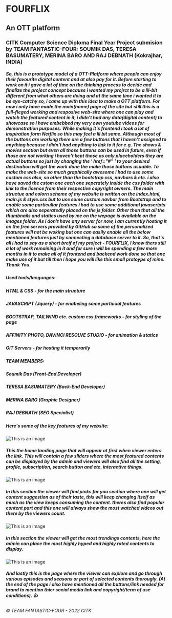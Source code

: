 # **FOURFLIX**
## An OTT platform

### **CITK Computer Science Diploma Final Year Project submision by TEAM FANTASTIC-FOUR: SOUMIK DAS, TERESA BASUMATERY, MERINA BARO AND RAJ DEBNATH (Kokrajhar, INDIA)**

##### So, this is a prototype model of a OTT-Platform where people can enjoy their favourite digital content and at also pay for it. Before starting to work on it i gave a lot of time on the thinking process to decide and finalize the project concept because i wanted my projrct to be a lil-bit different from what others are doing and at the same time i wanted it to be eye-catchy so, i came up with this idea to make a OTT platform. For now i only have made the main(home) page of the site but still this is a full-fleged working and resposive web-site where one can play and watch the featured content in it, i didn't had any data(digital content) to showcase so i have embebbed my very own youtube videos for demonstration purposes. While making it's frontend i took a lot of inspiration form Netflix so this may feel a lil bit same. Although most of the buttons are working there are a few buttons that i haven't assigned to anything because i didn't had anything to link to it for e.g. The shows & movies section but even all those buttons can be used in future, even if those are not working i haven't kept those as only placeholders they are actual buttons so just by changing the ' href="#" ' to your desired destination will get the work done the make those buttons usuable. To make the web-site so much graphically awesome i had to use some custom css also, so other than the bootstrap css, navbars & etc. i also have saved the cstom one each one seperately inside the css folder with link to the licence from their respective copyright owners. The main structue and colorn scheme of my website is written on the index.html, main.js & style.css but to use some custom navbar from Bootstrap and to enable some particullar features i had to use some additional javascripts which are also seperatedly placed on the js folder. Other than that all the thumbnails and statics used by me on the wepage is available on the images folder. As i don't have any server for now, i am currently hosting it on the free servers provided by GitHub so some of the personalized features will not be woking but one can easily enable all the below mentioned features just by connecting a database server to it. So, that's all i had to say as a short breif of my project - FOURFLIX, I know thers still a lot of work remaining in it and for sure i will be spending a few more months in it to make all of it frontend and backend work done so that one make use of it but till then i hope you will like this small protoype of mine. Thank You.

##### Used tools/languages:
##### HTML & CSS - for the main structure
##### JAVASCRIPT (Jquery) - for enabeling some particual features
##### BOOTSTRAP, TAILWIND etc. custom css frameworks - for styling of the page
##### AFFINITY PHOTO, DAVINCI RESOLVE STUDIO - for animation & statics
##### GIT Servers - for hosting it temporarily

##### TEAM MEMBERS:
##### Soumik Das (Front-End Developer)
##### TERESA BASUMATERY (Back-End Developer)
##### MERINA BARO (Graphic Designer)
##### RAJ DEBNATH (SEO Specialist)

##### Here's some of the key features of my website:
![This is an image](/preview/Home_Page.png)
##### This the home landing page that will appear at first when viewer enters the link. This will contain a few sliders where the most featured contents can be displayed by the admin and viewers will also find all the setting, profile, subscription, search button and etc. interactive things.
![This is an image](/preview/Featured_Page.png)
##### In this section the viewer will find picks for you section where one will get content suggestion as of their taste, this will keep changing itself as much as the view keeps consuming the content. theres also find popular content part and this one will always show the most watched videos out there by the viewers count.
![This is an image](/preview/Trending_Page.png)
##### In this section the viewer will get the most trendings contents, here the admin can place the most highly hyped and highly rated contents to display.
![This is an image](/preview/Episodes_Page.png)
##### And lastly this is the page where the viewer can explore and go through various episodes and seasons or part of selected contents thorougly. (At the end of the page i also have mentioned all the buttons/link needed for brand to mention thier social media link and copyright/term of use conditions). 👍

###### ©️ TEAM FANTASTIC-FOUR - 2022 CITK